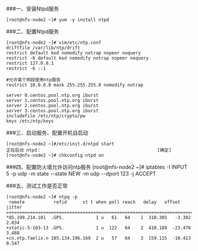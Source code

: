 ###一、安装Ntpd服务

    [root@nfs-node2 ~]# yum -y install ntpd
    
###二、配置Ntpd服务
    
    [root@nfs-node2 ~]# vim/etc/ntp.conf 
    driftfile /var/lib/ntp/drift
    restrict default kod nomodify notrap nopeer noquery
    restrict -6 default kod nomodify notrap nopeer noquery
    restrict 127.0.0.1 
    restrict -6 ::1
    
    #允许某个网段使用ntp服务
    restrict 10.0.0.0 mask 255.255.255.0 nomodify notrap
    
    server 0.centos.pool.ntp.org iburst
    server 1.centos.pool.ntp.org iburst
    server 2.centos.pool.ntp.org iburst
    server 3.centos.pool.ntp.org iburst
    includefile /etc/ntp/crypto/pw
    keys /etc/ntp/keys
    
###三、启动服务、配置开机自启动

    [root@nfs-node2 ~]#/etc/init.d/ntpd start
    正在启动 ntpd：                                            [确定]
    [root@nfs-node2 ~]# chkconfig ntpd on


###四、配置防火墙允许访问ntp服务
    [root@nfs-node2 ~]# iptables -I INPUT 5 -p udp -m state --state NEW -m udp --dport 123 -j ACCEPT 
    
###五、测试工作是否正常
    
    [root@nfs-node2 ~]# ntpq -p
     remote           refid      st t when poll reach   delay   offset  jitter
    ==============================================================================
    *85.199.214.101  .GPS.            1 u   61   64    1  310.385   -3.302   2.834
    +static-5-103-13 .GPS.            1 u  122   64    2  410.189  -23.476   3.488
    +cn.ntp.faelix.n 185.134.196.169  2 u   57   64    3  159.115  -10.413   0.547
    